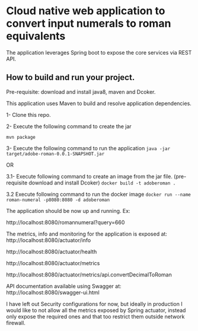 # Cloud native web application to convert input numerals to roman equivalents
The application leverages Spring boot to expose the core services via REST API.

## How to build and run your project.
Pre-requisite: download and install java8, maven and Dcoker.

This application uses Maven to build and resolve application dependencies.

1- Clone this repo.

2- Execute the following command to create the jar 

`mvn package`

3- Execute the following command to run the application
`java -jar target/adobe-roman-0.0.1-SNAPSHOT.jar`

OR

3.1- Execute following command to create an image from the jar file. (pre-requisite download and install Dcoker)
`docker build -t adoberoman .`

3.2 Execute following command to run the docker image
`docker run --name roman-numeral -p8080:8080 -d adoberoman`

The application should be now up and running.
Ex:

http://localhost:8080/romannumeral?query=660

The metrics, info and monitoring for the application is exposed at:  
http://localhost:8080/actuator/info

http://localhost:8080/actuator/health

http://localhost:8080/actuator/metrics

http://localhost:8080/actuator/metrics/api.convertDecimalToRoman

API documentation available using Swagger at:
http://localhost:8080/swagger-ui.html


I have left out Security configurations for now, but ideally in production I would like to not allow all the metrics exposed by Spring actuator, instead only expose the required ones and that too restrict them outside network firewall.


